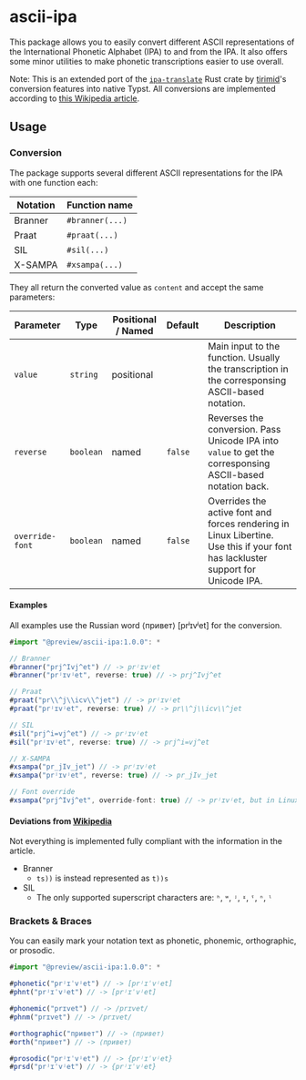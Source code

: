 # ascii-ipa

This package allows you to easily convert different ASCII representations of the International Phonetic Alphabet (IPA) to and from the IPA.
It also offers some minor utilities to make phonetic transcriptions easier to use overall.

Note: This is an extended port of the [`ipa-translate`][ipa-translate] Rust crate by [tirimid][tirimid]'s conversion features into native Typst.
All conversions are implemented according to [this Wikipedia article][ipa-wikipedia].

## Usage

### Conversion

The package supports several different ASCII representations for the IPA with one function each:

| Notation | Function name   |
|----------|-----------------|
| Branner  | `#branner(...)` |
| Praat    | `#praat(...)`   |
| SIL      | `#sil(...)`     |
| X-SAMPA  | `#xsampa(...)`  |

They all return the converted value as `content` and accept the same parameters:

| Parameter       | Type      | Positional / Named | Default | Description                                                                                                                      |
|-----------------|-----------|--------------------|---------|----------------------------------------------------------------------------------------------------------------------------------|
| `value`         | `string`  | positional         |         | Main input to the function. Usually the transcription in the corresponsing ASCII-based notation.                                 |
| `reverse`       | `boolean` | named              | `false` | Reverses the conversion. Pass Unicode IPA into `value` to get the corresponsing ASCII-based notation back.                       |
| `override-font` | `boolean` | named              | `false` | Overrides the active font and forces rendering in Linux Libertine. Use this if your font has lackluster support for Unicode IPA. |

#### Examples

All examples use the Russian word ⟨привет⟩ [prʲɪvʲet] for the conversion.

```ts
#import "@preview/ascii-ipa:1.0.0": *

// Branner
#branner("prj^Ivj^et") // -> prʲɪvʲet
#branner("prʲɪvʲet", reverse: true) // -> prj^Ivj^et

// Praat
#praat("pr\\^j\\icv\\^jet") // -> prʲɪvʲet
#praat("prʲɪvʲet", reverse: true) // -> pr\\^j\\icv\\^jet

// SIL
#sil("prj^i=vj^et") // -> prʲɪvʲet
#sil("prʲɪvʲet", reverse: true) // -> prj^i=vj^et

// X-SAMPA
#xsampa("pr_jIv_jet") // -> prʲɪvʲet
#xsampa("prʲɪvʲet", reverse: true) // -> pr_jIv_jet

// Font override
#xsampa("prj^Ivj^et", override-font: true) // -> prʲɪvʲet, but in Linux Libertine
```

#### Deviations from [Wikipedia][ipa-wikipedia]

Not everything is implemented fully compliant with the information in the article.

- Branner
  - `ts))` is instead represented as `t))s`
- SIL
  - The only supported superscript characters are: `ʰ`, `ʷ`, `ʲ`, `ˠ`, `ˤ`, `ⁿ`, `ˡ`

### Brackets & Braces

You can easily mark your notation text as phonetic, phonemic, orthographic, or prosodic.

```ts
#import "@preview/ascii-ipa:1.0.0": *

#phonetic("prʲɪˈvʲet") // -> [prʲɪˈvʲet]
#phnt("prʲɪˈvʲet") // -> [prʲɪˈvʲet]

#phonemic("prɪvet") // -> /prɪvet/
#phnm("prɪvet") // -> /prɪvet/

#orthographic("привет") // -> ⟨привет⟩
#orth("привет") // -> ⟨привет⟩

#prosodic("prʲɪˈvʲet") // -> {prʲɪˈvʲet}
#prsd("prʲɪˈvʲet") // -> {prʲɪˈvʲet}
```

[ipa-translate]: https://github.com/tirimid/ipa-translate
[tirimid]: https://github.com/tirimid
[ipa-wikipedia]: https://en.wikipedia.org/wiki/Comparison_of_ASCII_encodings_of_the_International_Phonetic_Alphabet
